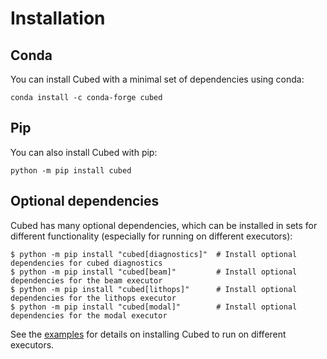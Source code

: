 # Installation

## Conda

You can install Cubed with a minimal set of dependencies using conda:

```shell
conda install -c conda-forge cubed
```

## Pip

You can also install Cubed with pip:

```shell
python -m pip install cubed
```

## Optional dependencies

Cubed has many optional dependencies, which can be installed in sets for different functionality (especially for running on different executors):

    $ python -m pip install "cubed[diagnostics]"  # Install optional dependencies for cubed diagnostics
    $ python -m pip install "cubed[beam]"         # Install optional dependencies for the beam executor
    $ python -m pip install "cubed[lithops]"      # Install optional dependencies for the lithops executor
    $ python -m pip install "cubed[modal]"        # Install optional dependencies for the modal executor

See the [examples](https://github.com/cubed-dev/cubed/blob/main/examples/README.md) for details on installing Cubed to run on different executors.
